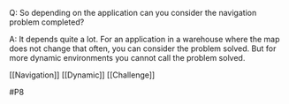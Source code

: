 Q: So depending on the application can you consider the navigation problem completed?

A: It depends quite a lot. For an application in a warehouse where the map does not change that often, you can consider the problem solved. But for more dynamic environments you cannot call the problem solved.

[[Navigation]]
[[Dynamic]]
[[Challenge]]

#P8 